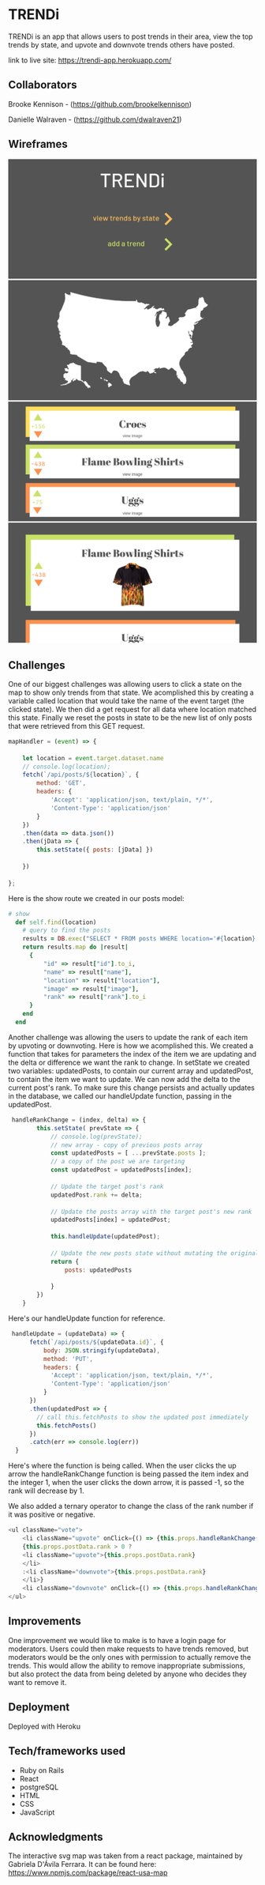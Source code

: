 # TRENDi

TRENDi is an app that allows users to post trends in their area, view the top trends by state, and upvote and downvote trends others have posted.

link to live site: https://trendi-app.herokuapp.com/

## Collaborators
Brooke Kennison - (https://github.com/brookelkennison)

Danielle Walraven - (https://github.com/dwalraven21)

## Wireframes
![Header](1.png)
![Map](2.png)
![All Trends](3.png)
![By State](4.png)

## Challenges

One of our biggest challenges was allowing users to click a state on the map to show only trends from that state. We acomplished this by creating a variable called location that would take the name of the event target (the clicked state). We then did a get request for all data where location matched this state. Finally we reset the posts in state to be the new list of only posts that were retrieved from this GET request. 

```JavaScript
mapHandler = (event) => {

	let location = event.target.dataset.name
	// console.log(location);
	fetch(`/api/posts/${location}`, {
		method: 'GET',
		headers: {
			'Accept': 'application/json, text/plain, */*',
			'Content-Type': 'application/json'
		}
	})
	.then(data => data.json())
	.then(jData => {
		this.setState({ posts: [jData] })

	})

};

```
Here is the show route we created in our posts model:

```Ruby
# show
  def self.find(location)
    # query to find the posts
    results = DB.exec("SELECT * FROM posts WHERE location='#{location}' ORDER BY rank DESC;")
	return results.map do |result|
      {
          "id" => result["id"].to_i,
          "name" => result["name"],
          "location" => result["location"],
          "image" => result["image"],
		  "rank" => result["rank"].to_i
      }
    end
  end
```

Another challenge was allowing the users to update the rank of each item by upvoting or downvoting. Here is how we acomplished this. We created a function that takes for parameters the index of the item we are updating and the delta or difference we want the rank to change.
In setState we created two variables: updatedPosts, to contain our current array and updatedPost, to contain the item we want to update.
We can now add the delta to the current post's rank. To make sure this change persists and actually updates in the database, we called our handleUpdate function, passing in the updatedPost.

```JavaScript
 handleRankChange = (index, delta) => {
		this.setState( prevState => {
			// console.log(prevState);
			// new array - copy of previous posts array
			const updatedPosts = [ ...prevState.posts ];
			// a copy of the post we are targeting
			const updatedPost = updatedPosts[index];

			// Update the target post's rank
			updatedPost.rank += delta;

			// Update the posts array with the target post's new rank
			updatedPosts[index] = updatedPost;

			this.handleUpdate(updatedPost);

			// Update the new posts state without mutating the original state
			return {
				posts: updatedPosts

			}
		})
	}

```
Here's our handleUpdate function for reference.

```JavaScript
 handleUpdate = (updateData) => {
	  fetch(`/api/posts/${updateData.id}`, {
		  body: JSON.stringify(updateData),
		  method: 'PUT',
		  headers: {
			'Accept': 'application/json, text/plain, */*',
			'Content-Type': 'application/json'
		  }
	  })
	  .then(updatedPost => {
		// call this.fetchPosts to show the updated post immediately
		this.fetchPosts()
	  })
	  .catch(err => console.log(err))
  }
```
Here's where the function is being called. When the user clicks the up arrow the handleRankChange function is being passed the item index and the integer 1, when the user clicks the down arrow, it is passed -1, so the rank will decrease by 1.

We also added a ternary operator to change the class of the rank number if it was positive or negative.
```JavaScript
<ul className="vote">
	<li className="upvote" onClick={() => {this.props.handleRankChange(this.props.index, 1);}}>&#9650;</li>
	{this.props.postData.rank > 0 ?
	<li className="upvote">{this.props.postData.rank}
	</li>
	:<li className="downvote">{this.props.postData.rank}
	</li>}
	<li className="downvote" onClick={() => {this.props.handleRankChange(this.props.index, -1);}}>&#9660;</li>
</ul>
```

## Improvements

One improvement we would like to make is to have a login page for moderators. Users could then make requests to have trends removed, but moderators would be the only ones with permission to actually remove the trends. This would allow the ability to remove inappropriate submissions, but also protect the data from being deleted by anyone who decides they want to remove it.

## Deployment

Deployed with Heroku

## Tech/frameworks used

* Ruby on Rails
* React
* postgreSQL
* HTML
* CSS
* JavaScript

## Acknowledgments

The interactive svg map was taken from a react package, maintained by Gabriela D'Ávila Ferrara. It can be found here:
https://www.npmjs.com/package/react-usa-map
